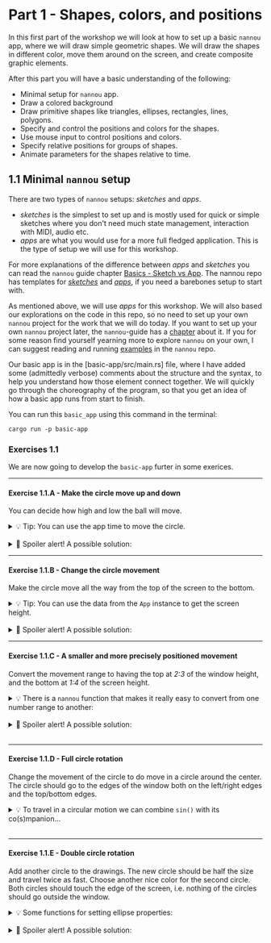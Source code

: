 # Part 1 - Shapes, colors, and positions

In this first part of the workshop we will look at how to set up a basic `nannou` app, where we will draw simple geometric shapes.
We will draw the shapes in different color, move them around on the screen, and create composite graphic elements.

After this part you will have a basic understanding of the following:
* Minimal setup for `nannou` app.
* Draw a colored background
* Draw primitive shapes like triangles, ellipses, rectangles, lines, polygons.
* Specify and control the positions and colors for the shapes.
* Use mouse input to control positions and colors.
* Specify relative positions for groups of shapes.
* Animate parameters for the shapes relative to time.

## 1.1 Minimal `nannou` setup
There are two types of `nannou` setups: _sketches_ and _apps_.

* _sketches_ is the simplest to set up and is mostly used for quick or simple sketches where you don't need much state management, interaction with MIDI, audio etc.
* _apps_ are what you would use for a more full fledged application. This is the type of setup we will use for this workshop.

For more explanations of the difference between _apps_ and _sketches_ you can read the `nannou` guide chapter [Basics - Sketch vs App](https://guide.nannou.cc/tutorials/basics/sketch-vs-app.html).
The nannou repo has templates for [_sketches_](https://github.com/nannou-org/nannou/blob/master/examples/templates/template_sketch.rs) and [_apps_](https://github.com/nannou-org/nannou/blob/master/examples/templates/template_app.rs), if you need a barebones setup to start with.

As mentioned above, we will use _apps_ for this workshop.
We will also based our explorations on the code in this repo, so no need to set up your own `nannou` project for the work that we will do today.
If you want to set up your own `nannou` project later, the `nannou`-guide has a [chapter](https://guide.nannou.cc/getting_started/create_a_project.html) about it.
If you for some reason find yourself yearning more to explore `nannou` on your own, I can suggest reading and running [examples](https://guide.nannou.cc/getting_started/running_examples.html) in the `nannou` repo.

Our basic app is in the [basic-app/src/main.rs] file, where I have added some (admittedly verbose) comments about the structure and the syntax, to help you understand how those element connect together.
We will quickly go through the choreography of the program, so that you get an idea of how a basic app runs from start to finish.

You can run this `basic_app` using this command in the terminal:
```
cargo run -p basic-app
```

### Exercises 1.1
We are now going to develop the `basic-app` furter in some exerices.

---

#### Exercise 1.1.A - Make the circle move up and down
You can decide how high and low the ball will move.
<details> <summary>💡 Tip: You can use the app time to move the circle. </summary>

```rust
app.time;
```

</details>
<br/>

<details><summary> 🙈 Spoiler alert! A possible solution: </summary>

```rust
    draw.ellipse()
        .y(app.time.sin() * 200.0 )
        .color(MAGENTA);
```

</details>

---

#### Exercise 1.1.B - Change the circle movement
Make the circle move all the way from the top of the screen to the bottom.
<details> <summary>💡 Tip: You can use the data from the <code>App</code> instance to get the screen height. </summary>

```rust
let r = app.window_rect();
r.w(); //total width
r.h(); //total height
r.top(); //top of the window
r.botton(); //bottom of the window
r.right(); //right edge of the window
r.left(); //left edge of the window
```

</details>
<br/>

<details><summary> 🙈 Spoiler alert! A possible solution: </summary>

```rust
    //Get the window rect
    let r = app.window_rect();
    //The output range from the `sin()` function is -1.0 - 1.0
    //Since the window coordinates for nannou has x:0.0,y:0.0 as the center of the window,
    // converting the range -1.0 to 1.0 to the full height of the window is as simple as
    // multiplying with half the window height.
    let y_pos = app.time.sin() * r.h() * 0.5;
    //Use the draw instance to draw an ellipse.
    draw.ellipse(i)
        .y(y_pos)
        .color(MAGENTA);
```

</details>

---

#### Exercise 1.1.C - A smaller and more precisely positioned movement
Convert the movement range to having the top at _2:3_ of the window height, and the bottom at _1:4_ of the screen height.

<details><summary>💡 There is a <code>nannou</code> function that makes it really easy to convert from one number range to another: </summary>

```rust
let a = 0.5;
let b = map_range(a, 0.0, 1.0, 10.0, 20.0); // => 15.0
```

</details>
<br/>

<details><summary> 🙈 Spoiler alert! A possible solution: </summary>

```rust
    //Use the top and bottom values from the window rect to make it simpler to convert value
    // ranges.
    let y_top = map_range(2.0/3.0, 0.0, 1.0, r.bottom(), r.top());
    let y_bottom = map_range(1.0/4.0, 0.0, 1.0, r.bottom(), r.top());
    let y_pos = map_range(app.time.sin(), -1.0, 1.0, y_bottom, y_top);
```

</details>
<br/>

--- 

#### Exercise 1.1.D - Full circle rotation
Change the movement of the circle to do move in a circle around the center.
The circle should go to the edges of the window both on the left/right edges and the top/bottom edges.


<details><summary>💡 To travel in a circular motion we can combine <code>sin()</code> with its co(s)mpanion... </summary>

```rust
//We can combine `sin` and `cos` to create movement in circles.
draw.ellipse()
    .y(app.time.sin() * 200.0)
    .x(app.time.cos() * 200.0)
    .color(MAGENTA);
```

</details>
<br/>

---

#### Exercise 1.1.E - Double circle rotation
Add another circle to the drawings.
The new circle should be half the size and travel twice as fast.
Choose another nice color for the second circle.
Both circles should touch the edge of the screen, i.e. nothing of the circles should go outside the window.

<details><summary>💡 Some functions for setting ellipse properties: </summary>
These and much more can be found in the [cheat-sheet.md](./cheat-sheet.md#draw-circles-and-ellipses)
</details>
<br/>

<details><summary> 🙈 Spoiler alert! A possible solution: </summary>

```rust
    let circle_radius_a = 50.0;
    let pos_a = vec2(
        map_range(app.time.sin(), -1.0, 1.0, r.left() + circle_radius_a,   r.right() - circle_radius_a),
        map_range(app.time.cos(), -1.0, 1.0, r.bottom() + circle_radius_a, r.top() - circle_radius_a),
        );

    let circle_radius_b = circle_radius_a / 2.0;
    let pos_b = vec2(
        map_range((2.0 * app.time).sin(), -1.0, 1.0, r.left() + circle_radius_b,   r.right() - circle_radius_b ),
        map_range((2.0 * app.time).cos(), -1.0, 1.0, r.bottom() + circle_radius_b, r.top() - circle_radius_b ),
        );

    //Use the draw instance to draw an ellipse.
    draw.ellipse()
        .xy(pos_a)
        .radius(circle_radius_a)
        .color(MAGENTA);
    draw.ellipse()
        .xy(pos_b)
        .radius(circle_radius_b)
        .color(ORANGE);
```

</details>
<br/>


